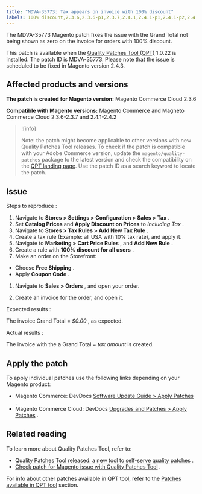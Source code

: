 ```yaml
---
title: "MDVA-35773: Tax appears on invoice with 100% discount"
labels: 100% discount,2.3.6,2.3.6-p1,2.3.7,2.4.1,2.4.1-p1,2.4.1-p2,2.4.2,QPT 1.0.22,QPT patches,Magento Commerce,Magento Commerce Cloud,Quality Patches Tool,grand total,invoice,tax miscalculated
---
```


The MDVA-35773 Magento patch fixes the issue with the Grand Total not being shown as zero on the invoice for orders with 100% discount.

This patch is available when the [Quality Patches Tool (QPT)](https://support.magento.com/hc/en-us/articles/360047139492) 1.0.22 is installed. The patch ID is MDVA-35773. Please note that the issue is scheduled to be fixed in Magento version 2.4.3.

## Affected products and versions

 **The patch is created for Magento version:** Magento Commerce Cloud 2.3.6

 **Compatible with Magento versions:** Magento Commerce and Magneto Commerce Cloud 2.3.6-2.3.7 and 2.4.1-2.4.2

>![info]
>
 >Note: the patch might become applicable to other versions with new Quality Patches Tool releases. To check if the patch is compatible with your Adobe Commerce version, update the `magento/quality-patches` package to the latest version and check the compatibility on the [QPT landing page](https://devdocs.magento.com/quality-patches/tool.html#patch-grid). Use the patch ID as a search keyword to locate the patch.

## Issue

 <span class="wysiwyg-underline">Steps to reproduce</span> :

1. Navigate to **Stores > Settings > Configuration > Sales > Tax** .
1. Set **Catalog Prices** and **Apply Discount on Prices** to *Including Tax* .
1. Navigate to **Stores > Tax Rules > Add New Tax Rule** .
1. Create a tax rule (Example: all USA with 10% tax rate), and apply it.
1. Navigate to **Marketing > Cart Price Rules** , and **Add New Rule** .
1. Create a rule with **100% discount for all users** .
1. Make an order on the Storefront:

* Choose **Free Shipping** .
* Apply **Coupon Code** .

1. Navigate to **Sales > Orders** , and open your order.

1. Create an invoice for the order, and open it.

 <span class="wysiwyg-underline">Expected results</span> :

The invoice Grand Total = *$0.00* , as expected.

 <span class="wysiwyg-underline">Actual results</span> :

The invoice with the a Grand Total = *tax amount* is created.

## Apply the patch

To apply individual patches use the following links depending on your Magento product:

* Magento Commerce: DevDocs [Software Update Guide > Apply Patches](https://devdocs.magento.com/guides/v2.4/comp-mgr/patching.html) .
* Magento Commerce Cloud: DevDocs [Upgrades and Patches > Apply Patches](https://devdocs.magento.com/cloud/project/project-patch.html) .

## Related reading

To learn more about Quality Patches Tool, refer to:

* [Quality Patches Tool released: a new tool to self-serve quality patches](https://support.magento.com/hc/en-us/articles/360047139492) .
* [Check patch for Magento issue with Quality Patches Tool](https://support.magento.com/hc/en-us/articles/360047125252) .

For info about other patches available in QPT tool, refer to the [Patches available in QPT tool](https://support.magento.com/hc/en-us/sections/360010506631-Patches-available-in-QPT-tool-) section.